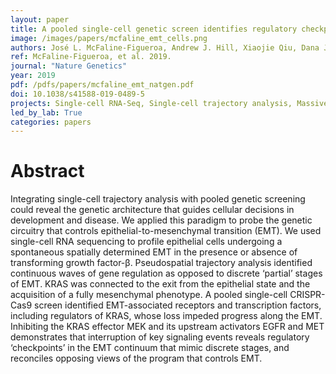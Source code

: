 ```yaml
---
layout: paper
title: A pooled single-cell genetic screen identifies regulatory checkpoints in the continuum of the epithelial-to-mesenchymal transition
image: /images/papers/mcfaline_emt_cells.png
authors: José L. McFaline-Figueroa, Andrew J. Hill, Xiaojie Qiu, Dana Jackson, Jay Shendure, Cole Trapnell
ref: McFaline-Figueroa, et al. 2019.
journal: "Nature Genetics"
year: 2019
pdf: /pdfs/papers/mcfaline_emt_natgen.pdf
doi: 10.1038/s41588-019-0489-5
projects: Single-cell RNA-Seq, Single-cell trajectory analysis, Massively multiplexed single-cell perturbation experiments
led_by_lab: True
categories: papers
---
```


# Abstract

Integrating single-cell trajectory analysis with pooled genetic screening could reveal the genetic architecture that guides cellular decisions in development and disease. We applied this paradigm to probe the genetic circuitry that controls epithelial-to-mesenchymal transition (EMT). We used single-cell RNA sequencing to profile epithelial cells undergoing a spontaneous spatially determined EMT in the presence or absence of transforming growth factor-β. Pseudospatial trajectory analysis identified continuous waves of gene regulation as opposed to discrete ‘partial’ stages of EMT. KRAS was connected to the exit from the epithelial state and the acquisition of a fully mesenchymal phenotype. A pooled single-cell CRISPR-Cas9 screen identified EMT-associated receptors and transcription factors, including regulators of KRAS, whose loss impeded progress along the EMT. Inhibiting the KRAS effector MEK and its upstream activators EGFR and MET demonstrates that interruption of key signaling events reveals regulatory ‘checkpoints’ in the EMT continuum that mimic discrete stages, and reconciles opposing views of the program that controls EMT.
